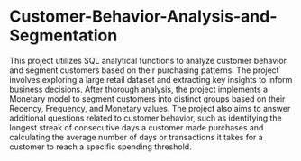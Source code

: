 # Customer-Behavior-Analysis-and-Segmentation
This project utilizes SQL analytical functions to analyze customer behavior and segment customers based on their purchasing patterns. The project involves exploring a large retail dataset and extracting key insights to inform business decisions. After thorough analysis, the project implements a Monetary model to segment customers into distinct groups based on their Recency, Frequency, and Monetary values. The project also aims to answer additional questions related to customer behavior, such as identifying the longest streak of consecutive days a customer made purchases and calculating the average number of days or transactions it takes for a customer to reach a specific spending threshold.

